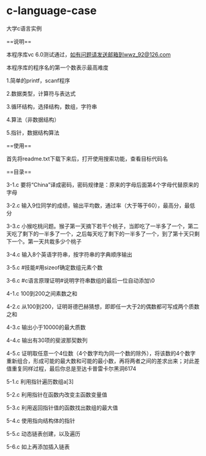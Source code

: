c-language-case
===============

大学c语言实例

==说明==

本程序库vc 6.0测试通过，如有问题请发送邮箱到wwz_92@126.com


本程序库的程序名的第一个数表示最高难度

1.简单的printf，scanf程序

2.数据类型，计算符与表达式

3.循环结构，选择结构，数组，字符串

4.算法（非数据结构）

5.指针，数据结构算法


==使用==

首先将readme.txt下载下来后，打开使用搜索功能，查看目标代码名

==目录==

3-1.c 要将“China”译成密码，密码规律是：原来的字母后面第4个字母代替原来的字母

3-2.c 输入9位同学的成绩，输出平均数，通过率（大于等于60），最高分，最低分

3-3.c 小猴吃桃问题。猴子第一天摘下若干个桃子，当即吃了一半多了一个，第二天吃了剩下的一半多了一个，之后每天吃了剩下的一半多了一个，到了第十天只剩下一个。第一天共栽多少个桃子
      
3-4.c 输入8个英语字符串，按字符串的字典顺序输出

3-5.c #技能#用sizeof确定数组元素个数

3-6.c #c语言原理证明#说明字符串数组的最后一位自动添加\0


4-1.c 100到200之间素数之和

4-2.c 从100到200，证明哥德巴赫猜想，即即任一大于2的偶数都可写成两个质数之和

4-3.c 输出小于10000的最大质数

4-4.c 输出有30项的斐波那契数列

4-5.c 证明取任意一个4位数（4个数字均为同一个数的除外），将该数的4个数字重新组合，形成可能的最大数和可能的最小数，再将两者之间的差求出来；对此差值重复同样过程，最后你总是至达卡普雷卡尔黑洞6174



5-1.c 利用指针遍历数组a[3]

5-2.c 利用指针在函数内改变主函数变量值

5-3.c 利用返回指针值的函数找出数组的最大值

5-4.c 使用指向结构体的指针

5-5.c 动态链表创建，以及遍历

5-6.c 如上再添加插入链表

